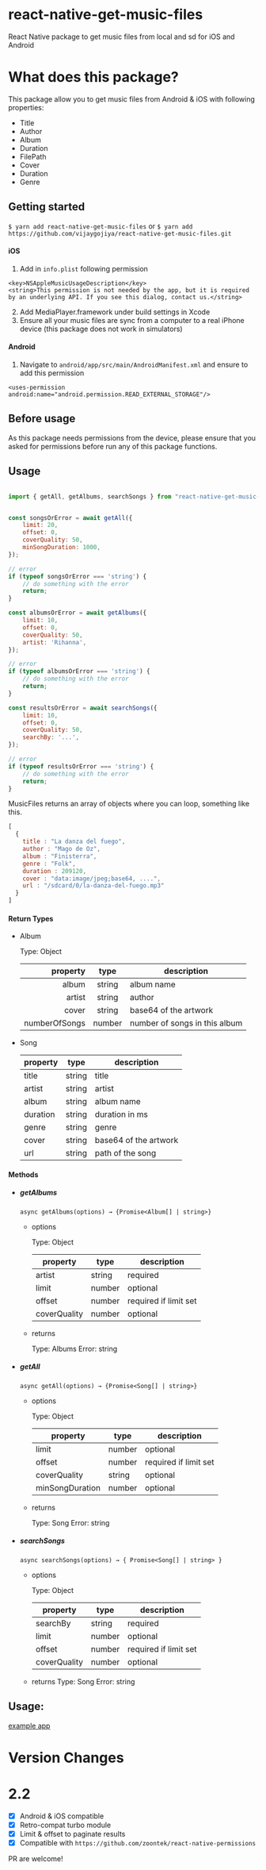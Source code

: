 # react-native-get-music-files
React Native package to get music files from local and sd for iOS and Android
# What does this package?

This package allow you to get music files from Android & iOS with following properties:

* Title
* Author
* Album
* Duration
* FilePath
* Cover
* Duration
* Genre
## Getting started

`$ yarn add react-native-get-music-files`
or 
`$ yarn add https://github.com/vijaygojiya/react-native-get-music-files.git`

#### iOS

1. Add in `info.plist` following permission
```
<key>NSAppleMusicUsageDescription</key>
<string>This permission is not needed by the app, but it is required by an underlying API. If you see this dialog, contact us.</string>
``` 
2. Add MediaPlayer.framework under build settings in Xcode
3. Ensure all your music files are sync from a computer to a real iPhone device (this package does not work in simulators)

#### Android

1. Navigate to `android/app/src/main/AndroidManifest.xml` and ensure to add this permission
```
<uses-permission android:name="android.permission.READ_EXTERNAL_STORAGE"/>
```

## Before usage

As this package needs permissions from the device, please ensure that you asked for permissions before run any of this package functions.

## Usage
```js

import { getAll, getAlbums, searchSongs } from "react-native-get-music-files";


const songsOrError = await getAll({
    limit: 20,
    offset: 0,
    coverQuality: 50,
    minSongDuration: 1000,
});

// error 
if (typeof songsOrError === 'string') {
    // do something with the error
    return;
}

const albumsOrError = await getAlbums({
    limit: 10,
    offset: 0,
    coverQuality: 50,
    artist: 'Rihanna',
});

// error 
if (typeof albumsOrError === 'string') {
    // do something with the error
    return;
}

const resultsOrError = await searchSongs({
    limit: 10,
    offset: 0,
    coverQuality: 50,
    searchBy: '...',
});

// error 
if (typeof resultsOrError === 'string') {
    // do something with the error
    return;
}
```

MusicFiles returns an array of objects where you can loop, something like this.

```js
[
  {
    title : "La danza del fuego",
    author : "Mago de Oz",
    album : "Finisterra",
    genre : "Folk",
    duration : 209120,
    cover : "data:image/jpeg;base64, ....",
    url : "/sdcard/0/la-danza-del-fuego.mp3"
  }
]
```

  
#### Return Types
* Album

    Type: Object
    
    | property 	| type 	| description 	|
    |---------------:	|:--------:	|-------------------------------	|
    | album 	| string 	| album name 	|
    | artist 	| string 	| author 	|
    | cover 	| string 	| base64 of the artwork 	|
    | numberOfSongs 	| number 	| number of songs in this album 	|

* Song

    | property 	| type 	| description 	|
    |---------------	|--------	|-------------------------------	|
    | title 	| string 	| title	|
    | artist 	| string 	|  artist	|
    | album 	| string 	|  album name	|
    | duration 	| string 	|  duration in ms	|
    | genre 	| string 	|  genre	|
    | cover 	| string 	|  base64 of the artwork	|
    | url 	| string 	| path of the song 	|


#### Methods

* ##### getAlbums
    
    `async getAlbums(options) → {Promise<Album[] | string>}`

    * options
    
        Type: Object
        
        | property 	| type 	| description 	|
        |---------------	|--------	|-------------------------------	|
        | artist  	| string 	|  required	|
        | limit  	| number 	|  optional	|
        | offset  	| number 	|  required if limit set	|
        | coverQuality  	| number 	|  optional	|
    * returns
  
        Type: Albums
        Error: string
* ##### getAll
    
    `async getAll(options) → {Promise<Song[] | string>}`
    
    * options
    
        Type: Object
        
        | property 	| type 	| description 	|
        |---------------	|--------	|-------------------------------	|
        | limit  	| number 	|  optional	|
        | offset  	| number 	|  required if limit set	|
        | coverQuality  	| string 	|  optional	|
        | minSongDuration  	| number 	|  optional	|
    * returns
    
        Type: Song
        Error: string
* ##### searchSongs
    
    `async searchSongs(options) → { Promise<Song[] | string> }`
    
    * options
    
        Type: Object
        
        | property 	| type 	| description 	|
        |---------------	|--------	|-------------------------------	|
        | searchBy  	| string 	|  required	|
        | limit  	| number 	|  optional	|
        | offset  	| number 	|  required if limit set	|
        | coverQuality  	| number 	|  optional	|
   
    * returns
        Type: Song
        Error: string

## Usage:

[example app](https://github.com/cinder92/react-native-get-music-files/tree/master/example)

# Version Changes

# 2.2

- [x] Android & iOS compatible
- [x] Retro-compat turbo module
- [x] Limit & offset to paginate results
- [x] Compatible with `https://github.com/zoontek/react-native-permissions`

PR are welcome!
